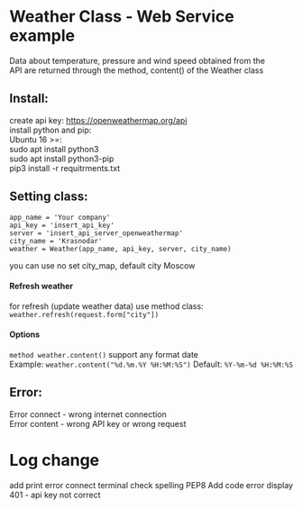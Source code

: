 # Weather Class - Web Service example
Data about temperature, pressure and wind speed obtained from the \
API are returned through the method, content() of the Weather class
## Install:
create api key: https://openweathermap.org/api \
install python and pip: \
Ubuntu 16 >=: \
sudo apt install python3 \
sudo apt install python3-pip \
pip3 install -r requitrments.txt
## Setting class:
```
app_name = 'Your company'
api_key = 'insert_api_key'
server = 'insert_api_server_openweathermap'
city_name = 'Krasnodar'
weather = Weather(app_name, api_key, server, city_name)
```
you can use no set city_map, default city Moscow
#### Refresh weather
for refresh (update weather data) use method class: 
```weather.refresh(request.form["city"])```
#### Options
```method weather.content()``` support any format date \
Example: 
```weather.content("%d.%m.%Y %H:%M:%S")```
Default:
```%Y-%m-%d %H:%M:%S```
## Error:
Error connect - wrong internet connection \
Error content - wrong API key or wrong request
# Log change
add print error connect terminal
check spelling PEP8
Add code error display \
401 - api key not correct

